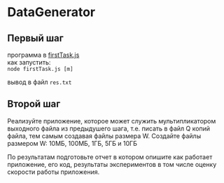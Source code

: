 # DataGenerator

## Первый шаг

программа в [firstTask.js]("./firstTask")  
как запустить:  
`node firstTask.js [m]`

вывод в файл `res.txt`

## Второй шаг

Реализуйте приложение, которое может служить мультипликатором выходного файла из предыдушего шага, т.е. писать в файл Q копий файла, тем самым создавая файлы размера W.
Создайте файлы размером W: 10МБ, 100МБ, 1ГБ, 5ГБ и 10ГБ

По результатам подготовьте отчет в котором опишите как работает приложение, его код, результаты экспериментов в том числе оценку скорости работы приложения.
